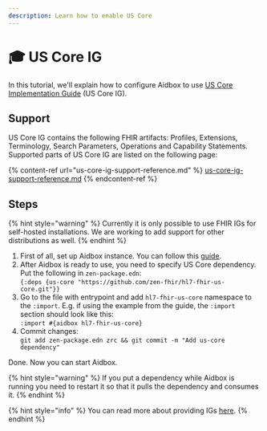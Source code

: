 ```yaml
---
description: Learn how to enable US Core
---
```


# 🎓 US Core IG

In this tutorial, we'll explain how to configure Aidbox to use [US Core Implementation Guide](https://www.hl7.org/fhir/us/core/) (US Core IG).

## Support

US Core IG contains the following FHIR artifacts: Profiles, Extensions, Terminology, Search Parameters, Operations and Capability Statements. Supported parts of US Core IG are listed on the following page:

{% content-ref url="us-core-ig-support-reference.md" %}
[us-core-ig-support-reference.md](us-core-ig-support-reference.md)
{% endcontent-ref %}

## Steps

{% hint style="warning" %}
Currently it is only possible to use FHIR IGs for self-hosted installations. We are working to add support for other distributions as well.
{% endhint %}

1. First of all, set up Aidbox instance. You can follow this [guide](../../getting-started/run-aidbox-locally-with-docker/).
2. After Aidbox is ready to use, you need to specify US Core dependency.\
   Put the following in `zen-package.edn`:\
   `{:deps {us-core "https://github.com/zen-fhir/hl7-fhir-us-core.git"}}`
3. Go to the file with entrypoint and add `hl7-fhir-us-core` namespace to the `:import`. E.g. if using the example from the guide, the `:import` section should look like this:\
   `:import #{aidbox hl7-fhir-us-core}`
4. Commit changes:\
   `git add zen-package.edn zrc && git commit -m "Add us-core dependency"`

Done. Now you can start Aidbox.

{% hint style="warning" %}
If you put a dependency while Aidbox is running you need to restart it so that it pulls the dependency and consumes it.
{% endhint %}

{% hint style="info" %}
You can read more about providing IGs [here](../../aidbox-configuration/aidbox-zen-lang-project/enable-igs.md).&#x20;
{% endhint %}
